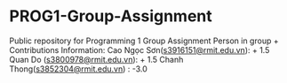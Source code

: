 # PROG1-Group-Assignment
Public repository for Programming 1 Group Assignment
Person in group + Contributions Information:
Cao Ngọc Sơn(s3916151@rmit.edu.vn): + 1.5
Quan Do (s3800978@rmit.edu.vn): + 1.5
Chanh Thong(s3852304@rmit.edu.vn) : -3.0

